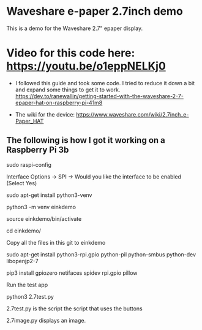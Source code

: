 # Waveshare e-paper 2.7inch demo
This is a demo for the Waveshare 2.7" epaper display.

# Video for this code here: https://youtu.be/o1eppNELKj0

* I followed this guide and took some code. I tried to reduce it down a bit and expand some things to get it to work.
https://dev.to/ranewallin/getting-started-with-the-waveshare-2-7-epaper-hat-on-raspberry-pi-41m8

* The wiki for the device:
https://www.waveshare.com/wiki/2.7inch_e-Paper_HAT


The following is how I got it working on a Raspberry Pi 3b
---
sudo raspi-config

Interface Options -> SPI -> Would you like the interface to be enabled (Select Yes)


sudo apt-get install python3-venv

python3 -m venv einkdemo

source einkdemo/bin/activate

cd einkdemo/


Copy all the files in this git to einkdemo

sudo apt-get install python3-rpi.gpio python-pil python-smbus python-dev libopenjp2-7

pip3 install gpiozero netifaces spidev rpi.gpio pillow

Run the test app

python3 2.7test.py

2.7test.py is the script the script that uses the buttons

2.7image.py displays an image. 
